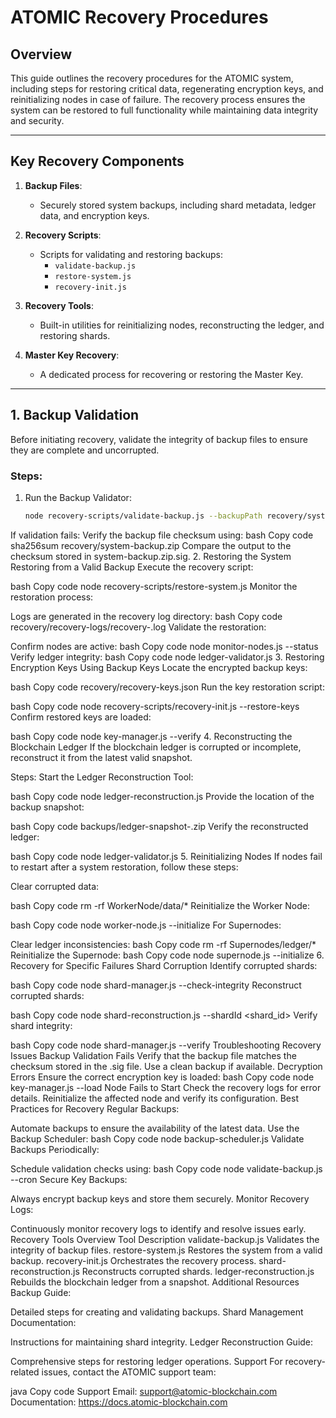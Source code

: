 # ATOMIC Recovery Procedures

## Overview

This guide outlines the recovery procedures for the ATOMIC system, including steps for restoring critical data, regenerating encryption keys, and reinitializing nodes in case of failure. The recovery process ensures the system can be restored to full functionality while maintaining data integrity and security.

---

## Key Recovery Components

1. **Backup Files**:
   - Securely stored system backups, including shard metadata, ledger data, and encryption keys.

2. **Recovery Scripts**:
   - Scripts for validating and restoring backups:
     - `validate-backup.js`
     - `restore-system.js`
     - `recovery-init.js`

3. **Recovery Tools**:
   - Built-in utilities for reinitializing nodes, reconstructing the ledger, and restoring shards.

4. **Master Key Recovery**:
   - A dedicated process for recovering or restoring the Master Key.

---

## 1. Backup Validation

Before initiating recovery, validate the integrity of backup files to ensure they are complete and uncorrupted.

### Steps:
1. Run the Backup Validator:
   ```bash
   node recovery-scripts/validate-backup.js --backupPath recovery/system-backup.zip
If validation fails:
Verify the backup file checksum using:
bash
Copy code
sha256sum recovery/system-backup.zip
Compare the output to the checksum stored in system-backup.zip.sig.
2. Restoring the System
Restoring from a Valid Backup
Execute the recovery script:

bash
Copy code
node recovery-scripts/restore-system.js
Monitor the restoration process:

Logs are generated in the recovery log directory:
bash
Copy code
recovery/recovery-logs/recovery-<timestamp>.log
Validate the restoration:

Confirm nodes are active:
bash
Copy code
node monitor-nodes.js --status
Verify ledger integrity:
bash
Copy code
node ledger-validator.js
3. Restoring Encryption Keys
Using Backup Keys
Locate the encrypted backup keys:

bash
Copy code
recovery/recovery-keys.json
Run the key restoration script:

bash
Copy code
node recovery-scripts/recovery-init.js --restore-keys
Confirm restored keys are loaded:

bash
Copy code
node key-manager.js --verify
4. Reconstructing the Blockchain Ledger
If the blockchain ledger is corrupted or incomplete, reconstruct it from the latest valid snapshot.

Steps:
Start the Ledger Reconstruction Tool:

bash
Copy code
node ledger-reconstruction.js
Provide the location of the backup snapshot:

bash
Copy code
backups/ledger-snapshot-<date>.zip
Verify the reconstructed ledger:

bash
Copy code
node ledger-validator.js
5. Reinitializing Nodes
If nodes fail to restart after a system restoration, follow these steps:

Clear corrupted data:

bash
Copy code
rm -rf WorkerNode/data/*
Reinitialize the Worker Node:

bash
Copy code
node worker-node.js --initialize
For Supernodes:

Clear ledger inconsistencies:
bash
Copy code
rm -rf Supernodes/ledger/*
Reinitialize the Supernode:
bash
Copy code
node supernode.js --initialize
6. Recovery for Specific Failures
Shard Corruption
Identify corrupted shards:

bash
Copy code
node shard-manager.js --check-integrity
Reconstruct corrupted shards:

bash
Copy code
node shard-reconstruction.js --shardId <shard_id>
Verify shard integrity:

bash
Copy code
node shard-manager.js --verify
Troubleshooting Recovery Issues
Backup Validation Fails
Verify that the backup file matches the checksum stored in the .sig file.
Use a clean backup if available.
Decryption Errors
Ensure the correct encryption key is loaded:
bash
Copy code
node key-manager.js --load
Node Fails to Start
Check the recovery logs for error details.
Reinitialize the affected node and verify its configuration.
Best Practices for Recovery
Regular Backups:

Automate backups to ensure the availability of the latest data.
Use the Backup Scheduler:
bash
Copy code
node backup-scheduler.js
Validate Backups Periodically:

Schedule validation checks using:
bash
Copy code
node validate-backup.js --cron
Secure Key Backups:

Always encrypt backup keys and store them securely.
Monitor Recovery Logs:

Continuously monitor recovery logs to identify and resolve issues early.
Recovery Tools Overview
Tool	Description
validate-backup.js	Validates the integrity of backup files.
restore-system.js	Restores the system from a valid backup.
recovery-init.js	Orchestrates the recovery process.
shard-reconstruction.js	Reconstructs corrupted shards.
ledger-reconstruction.js	Rebuilds the blockchain ledger from a snapshot.
Additional Resources
Backup Guide:

Detailed steps for creating and validating backups.
Shard Management Documentation:

Instructions for maintaining shard integrity.
Ledger Reconstruction Guide:

Comprehensive steps for restoring ledger operations.
Support
For recovery-related issues, contact the ATOMIC support team:

java
Copy code
Support Email: support@atomic-blockchain.com
Documentation: https://docs.atomic-blockchain.com
